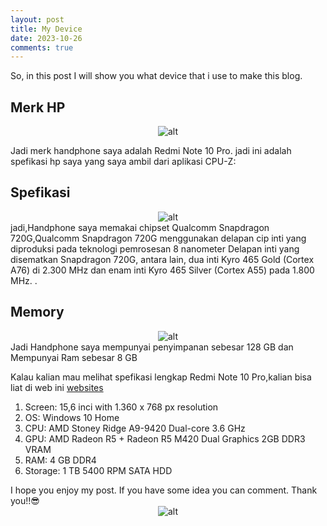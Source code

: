```yaml
---
layout: post
title: My Device
date: 2023-10-26
comments: true
---
```

So, in this post I will show you what device that i use to make this blog.

## Merk HP

<span style="display:block;text-align:center">![alt](https://ivanafirmansyah.github.io/assets/img/myDevice/ghp.png)</span>

Jadi merk handphone saya adalah Redmi Note 10 Pro. jadi ini adalah spefikasi hp saya yang saya ambil dari aplikasi CPU-Z:

## Spefikasi
<span style="display:block;text-align:center">![alt](https://ivanafirmansyah.github.io/assets/img/myDevice/spek.png)</span>
jadi,Handphone saya memakai chipset Qualcomm Snapdragon 720G,Qualcomm Snapdragon 720G menggunakan delapan cip inti yang diproduksi pada teknologi pemrosesan 8 nanometer Delapan inti yang disematkan Snapdragon 720G, antara lain, dua inti Kyro 465 Gold (Cortex A76) di 2.300 MHz dan enam inti Kyro 465 Silver (Cortex A55) pada 1.800 MHz. .  

## Memory
<span style="display:block;text-align:center">![alt](https://ivanafirmansyah.github.io/assets/img/myDevice/ram.jpg)</span>
Jadi Handphone saya mempunyai penyimpanan sebesar 128 GB dan Mempunyai Ram sebesar 8 GB

Kalau kalian mau melihat spefikasi lengkap Redmi Note 10 Pro,kalian bisa liat di web ini [websites](https://www.gsmarena.com/xiaomi_redmi_note_10_pro-10662.php)
1. Screen: 15,6 inci with 1.360 x 768 px resolution
2. OS: Windows 10 Home
3. CPU: AMD Stoney Ridge A9-9420 Dual-core 3.6 GHz
4. GPU: AMD Radeon R5 + Radeon R5 M420 Dual Graphics 2GB DDR3 VRAM
5. RAM: 4 GB DDR4
6. Storage: 1 TB 5400 RPM SATA HDD

I hope you enjoy my post. If you have some idea you can comment. Thank you!!😎
<span style="display:block;text-align:center">![alt](https://media.tenor.com/images/b7fd31fcf8fe2c58187164c3e1fa60d2/tenor.gif)</span>
